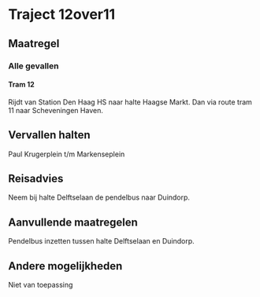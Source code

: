 # Traject 12over11
## Maatregel
### Alle gevallen

#### Tram 12
Rijdt van Station Den Haag HS naar halte Haagse Markt.
Dan via route tram 11 naar Scheveningen Haven.

## Vervallen halten
Paul Krugerplein t/m Markenseplein

## Reisadvies
Neem bij halte Delftselaan de pendelbus naar Duindorp.

## Aanvullende maatregelen
Pendelbus inzetten tussen halte Delftselaan en Duindorp.

## Andere mogelijkheden
Niet van toepassing
